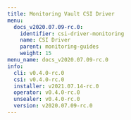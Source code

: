 ```yaml
---
title: Monitoring Vault CSI Driver
menu:
  docs_v2020.07.09-rc.0:
    identifier: csi-driver-monitoring
    name: CSI Driver
    parent: monitoring-guides
    weight: 15
menu_name: docs_v2020.07.09-rc.0
info:
  cli: v0.4.0-rc.0
  csi: v0.4.0-rc.0
  installer: v2021.07.14-rc.0
  operator: v0.4.0-rc.0
  unsealer: v0.4.0-rc.0
  version: v2020.07.09-rc.0
---
```


